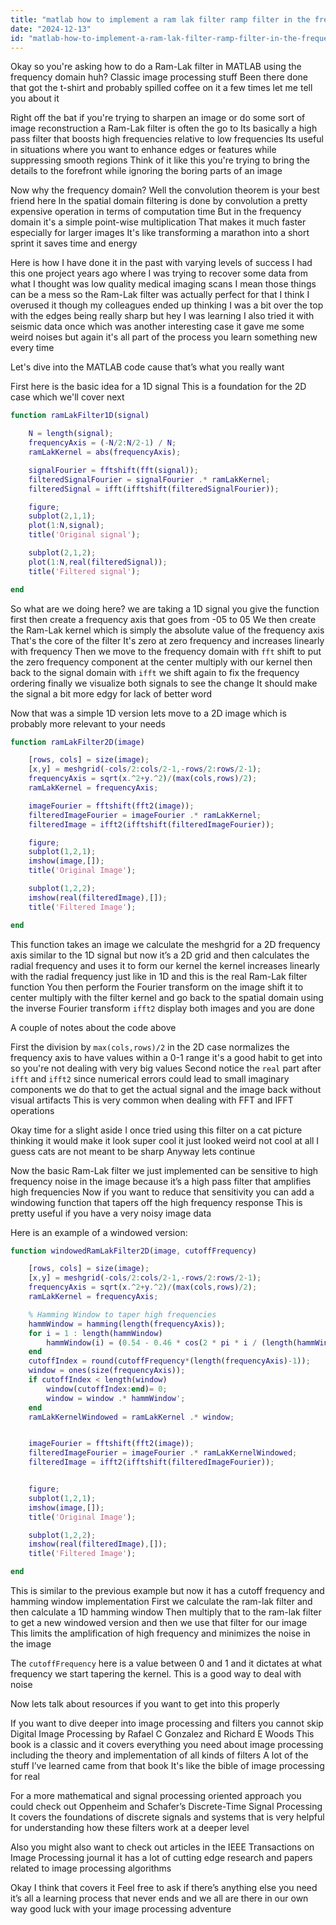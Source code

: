 ```yaml
---
title: "matlab how to implement a ram lak filter ramp filter in the frequency domain?"
date: "2024-12-13"
id: "matlab-how-to-implement-a-ram-lak-filter-ramp-filter-in-the-frequency-domain"
---
```


Okay so you're asking how to do a Ram-Lak filter in MATLAB using the frequency domain huh? Classic image processing stuff Been there done that got the t-shirt and probably spilled coffee on it a few times let me tell you about it

Right off the bat if you're trying to sharpen an image or do some sort of image reconstruction a Ram-Lak filter is often the go to Its basically a high pass filter that boosts high frequencies relative to low frequencies Its useful in situations where you want to enhance edges or features while suppressing smooth regions Think of it like this you're trying to bring the details to the forefront while ignoring the boring parts of an image

Now why the frequency domain? Well the convolution theorem is your best friend here In the spatial domain filtering is done by convolution a pretty expensive operation in terms of computation time But in the frequency domain it's a simple point-wise multiplication That makes it much faster especially for larger images It's like transforming a marathon into a short sprint it saves time and energy

Here is how I have done it in the past with varying levels of success I had this one project years ago where I was trying to recover some data from what I thought was low quality medical imaging scans I mean those things can be a mess so the Ram-Lak filter was actually perfect for that I think I overused it though my colleagues ended up thinking I was a bit over the top with the edges being really sharp but hey I was learning I also tried it with seismic data once which was another interesting case it gave me some weird noises but again it's all part of the process you learn something new every time

Let's dive into the MATLAB code cause that’s what you really want

First here is the basic idea for a 1D signal This is a foundation for the 2D case which we'll cover next

```matlab
function ramLakFilter1D(signal)

    N = length(signal);
    frequencyAxis = (-N/2:N/2-1) / N;
    ramLakKernel = abs(frequencyAxis);

    signalFourier = fftshift(fft(signal));
    filteredSignalFourier = signalFourier .* ramLakKernel;
    filteredSignal = ifft(ifftshift(filteredSignalFourier));

    figure;
    subplot(2,1,1);
    plot(1:N,signal);
    title('Original signal');

    subplot(2,1,2);
    plot(1:N,real(filteredSignal));
    title('Filtered signal');

end
```

So what are we doing here? we are taking a 1D signal you give the function first then create a frequency axis that goes from -05 to 05 We then create the Ram-Lak kernel which is simply the absolute value of the frequency axis That's the core of the filter It's zero at zero frequency and increases linearly with frequency Then we move to the frequency domain with `fft` shift to put the zero frequency component at the center multiply with our kernel then back to the signal domain with `ifft` we shift again to fix the frequency ordering finally we visualize both signals to see the change It should make the signal a bit more edgy for lack of better word

Now that was a simple 1D version lets move to a 2D image which is probably more relevant to your needs

```matlab
function ramLakFilter2D(image)

    [rows, cols] = size(image);
    [x,y] = meshgrid(-cols/2:cols/2-1,-rows/2:rows/2-1);
    frequencyAxis = sqrt(x.^2+y.^2)/(max(cols,rows)/2);
    ramLakKernel = frequencyAxis;

    imageFourier = fftshift(fft2(image));
    filteredImageFourier = imageFourier .* ramLakKernel;
    filteredImage = ifft2(ifftshift(filteredImageFourier));

    figure;
    subplot(1,2,1);
    imshow(image,[]);
    title('Original Image');

    subplot(1,2,2);
    imshow(real(filteredImage),[]);
    title('Filtered Image');

end
```
This function takes an image we calculate the meshgrid for a 2D frequency axis similar to the 1D signal but now it’s a 2D grid and then calculates the radial frequency and uses it to form our kernel the kernel increases linearly with the radial frequency just like in 1D and this is the real Ram-Lak filter function You then perform the Fourier transform on the image shift it to center multiply with the filter kernel and go back to the spatial domain using the inverse Fourier transform `ifft2` display both images and you are done

A couple of notes about the code above

First the division by `max(cols,rows)/2` in the 2D case normalizes the frequency axis to have values within a 0-1 range it's a good habit to get into so you're not dealing with very big values Second notice the `real` part after `ifft` and `ifft2` since numerical errors could lead to small imaginary components we do that to get the actual signal and the image back without visual artifacts This is very common when dealing with FFT and IFFT operations

Okay time for a slight aside I once tried using this filter on a cat picture thinking it would make it look super cool it just looked weird not cool at all I guess cats are not meant to be sharp Anyway lets continue

Now the basic Ram-Lak filter we just implemented can be sensitive to high frequency noise in the image because it’s a high pass filter that amplifies high frequencies Now if you want to reduce that sensitivity you can add a windowing function that tapers off the high frequency response This is pretty useful if you have a very noisy image data

Here is an example of a windowed version:

```matlab
function windowedRamLakFilter2D(image, cutoffFrequency)

    [rows, cols] = size(image);
    [x,y] = meshgrid(-cols/2:cols/2-1,-rows/2:rows/2-1);
    frequencyAxis = sqrt(x.^2+y.^2)/(max(cols,rows)/2);
    ramLakKernel = frequencyAxis;

    % Hamming Window to taper high frequencies
    hammWindow = hamming(length(frequencyAxis));
    for i = 1 : length(hammWindow)
        hammWindow(i) = (0.54 - 0.46 * cos(2 * pi * i / (length(hammWindow)-1)) );
    end
    cutoffIndex = round(cutoffFrequency*(length(frequencyAxis)-1));
    window = ones(size(frequencyAxis));
    if cutoffIndex < length(window)
        window(cutoffIndex:end)= 0;
        window = window .* hammWindow';
    end
    ramLakKernelWindowed = ramLakKernel .* window;


    imageFourier = fftshift(fft2(image));
    filteredImageFourier = imageFourier .* ramLakKernelWindowed;
    filteredImage = ifft2(ifftshift(filteredImageFourier));


    figure;
    subplot(1,2,1);
    imshow(image,[]);
    title('Original Image');

    subplot(1,2,2);
    imshow(real(filteredImage),[]);
    title('Filtered Image');

end
```
This is similar to the previous example but now it has a cutoff frequency and hamming window implementation First we calculate the ram-lak filter and then calculate a 1D hamming window Then multiply that to the ram-lak filter to get a new windowed version and then we use that filter for our image This limits the amplification of high frequency and minimizes the noise in the image

The `cutoffFrequency` here is a value between 0 and 1 and it dictates at what frequency we start tapering the kernel. This is a good way to deal with noise

Now lets talk about resources if you want to get into this properly

If you want to dive deeper into image processing and filters you cannot skip Digital Image Processing by Rafael C Gonzalez and Richard E Woods This book is a classic and it covers everything you need about image processing including the theory and implementation of all kinds of filters A lot of the stuff I’ve learned came from that book It's like the bible of image processing for real

For a more mathematical and signal processing oriented approach you could check out Oppenheim and Schafer’s Discrete-Time Signal Processing It covers the foundations of discrete signals and systems that is very helpful for understanding how these filters work at a deeper level

Also you might also want to check out articles in the IEEE Transactions on Image Processing journal it has a lot of cutting edge research and papers related to image processing algorithms

Okay I think that covers it Feel free to ask if there’s anything else you need it’s all a learning process that never ends and we all are there in our own way good luck with your image processing adventure
